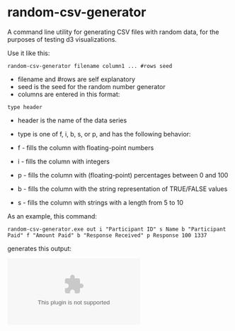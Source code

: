# random-csv-generator
A command line utility for generating CSV files with random data, for the purposes of testing d3 visualizations.

Use it like this:
```
random-csv-generator filename column1 ... #rows seed
```
- filename and #rows are self explanatory
- seed is the seed for the random number generator
- columns are entered in this format:
```
type header
```
- header is the name of the data series
- type is one of f, i, b, s, or p, and has the following behavior:

 - f - fills the column with floating-point numbers
 - i - fills the column with integers
 - p - fills the column with (floating-point) percentages between 0 and 100
 - b - fills the column with the string representation of TRUE/FALSE values
 - s - fills the column with strings with a length from 5 to 10

As an example, this command:
```
random-csv-generator.exe out i "Participant ID" s Name b "Participant Paid" f "Amount Paid" b "Response Received" p Response 100 1337
```
generates this output:

![csv](out.csv)
